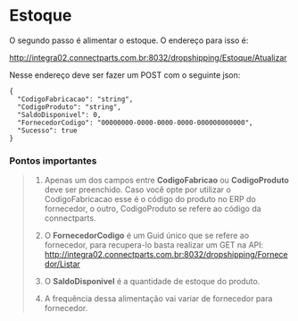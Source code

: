 # Estoque

O segundo passo é alimentar o estoque. O endereço para isso é:

http://integra02.connectparts.com.br:8032/dropshipping/Estoque/Atualizar

Nesse endereço deve ser fazer um POST com o seguinte json:

```
{
  "CodigoFabricacao": "string",
  "CodigoProduto": "string",
  "SaldoDisponivel": 0,
  "FornecedorCodigo": "00000000-0000-0000-0000-000000000000",
  "Sucesso": true
}
```

### Pontos importantes
> 1. Apenas um dos campos entre **CodigoFabricao** ou **CodigoProduto** deve ser preenchido. Caso você opte por utilizar o CodigoFabricacao esse é o código do produto no ERP do fornecedor, o outro, CodigoProduto se refere ao código da connectparts.
>
>2. O **FornecedorCodigo** é um Guid único que se refere ao fornecedor, para recupera-lo basta realizar um GET na API: http://integra02.connectparts.com.br:8032/dropshipping/Fornecedor/Listar
>
>3. O **SaldoDisponivel** é a quantidade de estoque do produto.
>
>4. A frequência dessa alimentação vai variar de fornecedor para fornecedor.